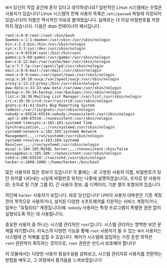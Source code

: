 `해커` 당신이 작업 공간에 혼자 있다고 생각하셨나요?
일반적인 Linux 시스템에는 수많은 사용자가 있습니다!
Linux 시스템의 전체 사용자 목록은 `/etc/passwd` 파일에 지정되어 있습니다(이 이름은 역사적인 이유로 붙여졌습니다. 실제로는 더 이상 비밀번호를 저장하지 않습니다).
다음은 dojo 컨테이너의 예시입니다.

```console
root:x:0:0:root:/root:/bin/bash
daemon:x:1:1:daemon:/usr/sbin:/usr/sbin/nologin
bin:x:2:2:bin:/bin:/usr/sbin/nologin
sys:x:3:3:sys:/dev:/usr/sbin/nologin
sync:x:4:65534:sync:/bin:/bin/sync
games:x:5:60:games:/usr/games:/usr/sbin/nologin
man:x:6:12:man:/var/cache/man:/usr/sbin/nologin
lp:x:7:7:lp:/var/spool/lpd:/usr/sbin/nologin
mail:x:8:8:mail:/var/mail:/usr/sbin/nologin
news:x:9:9:news:/var/spool/news:/usr/sbin/nologin
uucp:x:10:10:uucp:/var/spool/uucp:/usr/sbin/nologin
proxy:x:13:13:proxy:/bin:/usr/sbin/nologin
www-data:x:33:33:www-data:/var/www:/usr/sbin/nologin
backup:x:34:34:backup:/var/backups:/usr/sbin/nologin
list:x:38:38:Mailing List Manager:/var/list:/usr/sbin/nologin
irc:x:39:39:ircd:/var/run/ircd:/usr/sbin/nologin
gnats:x:41:41:Gnats Bug-Reporting System (admin):/var/lib/gnats:/usr/sbin/nologin
nobody:x:65534:65534:nobody:/nonexistent:/usr/sbin/nologin
_apt:x:100:65534::/nonexistent:/usr/sbin/nologin
systemd-timesync:x:101:101:systemd Time Synchronization,,,:/run/systemd:/usr/sbin/nologin
systemd-network:x:102:103:systemd Network Management,,,:/run/systemd:/usr/sbin/nologin
systemd-resolve:x:103:104:systemd Resolver,,,:/run/systemd:/usr/sbin/nologin
mysql:x:104:105:MySQL Server,,,:/nonexistent:/bin/false
messagebus:x:105:106::/nonexistent:/usr/sbin/nologin
sshd:x:106:65534::/run/sshd:/usr/sbin/nologin
hacker:x:1000:1000::/home/hacker:/bin/bash
```

많은 사용자와 많은 정보가 있습니다!
각 줄에는 `:`로 구분된 사용자 이름, 비밀번호가 있던 위치를 나타내는 `x`(실제 비밀번호 위치는 나중에 설명하겠습니다), 숫자로 된 사용자 ID, 숫자로 된 기본 그룹 ID, 긴 사용자 정보, 홈 디렉터리, 기본 셸이 포함되어 있습니다.

하단에 `hacker` 사용자가 보입니다.
바로 당신입니다!
나머지 사용자 대부분은 기존 계정 관리 목적으로 사용하거나, 설치된 다양한 소프트웨어를 지원하는 서비스 계정이거나, 일부는 "유틸리티" 계정입니다(예: `nobody` 사용자는 특정 프로그램이 특별한 권한 없이 실행되도록 하는 데 사용됩니다).

중요한 사용자 중 하나는 시스템 관리자인 `root`입니다.
시스템 관리자는 명백한 보안 문제를 야기합니다. 리눅스의 다양한 기능을 통해 `root` 사용자가 될 수 있는 `해커` 사용자는 시스템에 큰 피해를 입힐 수 있습니다.
해커가 시스템에 침입하는 가장 흔한 목적은 `root` 권한까지 획득하는 것이므로, `root` 권한은 반드시 보호해야 합니다!

이 모듈에서는 다양한 사용자 횡설수설을 살펴보고, 시스템 관리자로 사용자를 전환하는 방법을 배우고, 그 과정에서 즐거움을 느껴보겠습니다!
